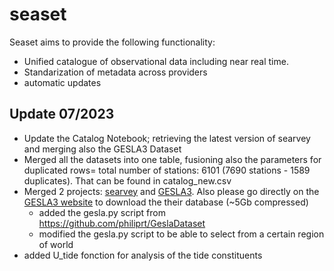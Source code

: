 # seaset


Seaset aims to provide the following functionality:

- Unified catalogue of observational data including near real time.
- Standarization of metadata across providers
- automatic updates

## Update 07/2023

- Update the Catalog Notebook; retrieving the latest version of searvey and merging also the GESLA3 Dataset
- Merged all the datasets into one table, fusioning also the parameters for duplicated rows= total number of stations: 6101 (7690 stations - 1589 duplicates). That can be found in catalog_new.csv
- Merged 2 projects: [searvey](https://github.com/oceanmodeling/searvey) and [GESLA3](https://github.com/philiprt/GeslaDataset). Also please go directly on the [GESLA3 website](https://gesla787883612.wordpress.com/downloads/) to download the their database (~5Gb compressed)
   - added the gesla.py script from https://github.com/philiprt/GeslaDataset
   - modified the gesla.py script to be able to select from a certain region of world
- added U_tide fonction for analysis of the tide constituents 